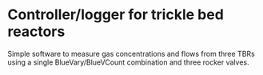 # Controller/logger for trickle bed reactors

Simple software to measure gas concentrations and flows from three TBRs using a single BlueVary/BlueVCount combination and three rocker valves.
